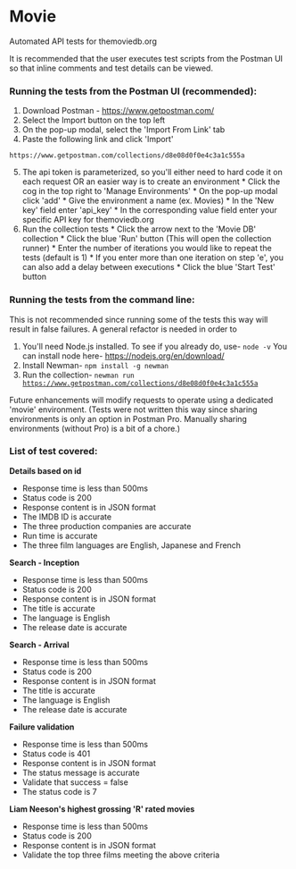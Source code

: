 # Movie
Automated API tests for themoviedb.org 

It is recommended that the user executes test scripts from the Postman UI so that inline comments and test details can be viewed.

<h3>Running the tests from the Postman UI (recommended):</h3>

   1) Download Postman - https://www.getpostman.com/
   2) Select the Import button on the top left
   3) On the pop-up modal, select the 'Import From Link' tab
   4) Paste the following link and click 'Import'
   
    https://www.getpostman.com/collections/d8e08d0f0e4c3a1c555a
   
   5) The api token is parameterized, so you'll either need to hard code it on each request OR an easier way is to create an environment
     * Click the cog in the top right to 'Manage Environments'
     * On the pop-up modal click 'add'
     * Give the environment a name (ex. Movies)
     * In the 'New key' field enter 'api_key'
     * In the corresponding value field enter your specific API key for themoviedb.org
   6) Run the collection tests
     * Click the arrow next to the 'Movie DB' collection
     * Click the blue 'Run' button (This will open the collection runner)
     * Enter the number of iterations you would like to repeat the tests (default is 1)
     * If you enter more than one iteration on step 'e', you can also add a delay between executions
     * Click the blue 'Start Test' button
      
<h3>Running the tests from the command line:</h3>

This is not recommended since running some of the tests this way will result in false failures. A general refactor is needed in order to 
   1) You'll need Node.js installed.  To see if you already do, use-
   <code>node -v</code>
      You can install node here- 
    https://nodejs.org/en/download/
   2) Install Newman-
       <code>npm install -g newman</code>
   3) Run the collection-
   <code>newman run https://www.getpostman.com/collections/d8e08d0f0e4c3a1c555a</code>
   
Future enhancements will modify requests to operate using a dedicated 'movie' environment. (Tests were not written this way since sharing environments is only an option in Postman Pro. Manually sharing environments (without Pro) is a bit of a chore.)


<h3>List of test covered:</h3>

<strong>Details based on id</strong>
   - Response time is less than 500ms
   - Status code is 200
   - Response content is in JSON format
   - The IMDB ID is accurate
   - The three production companies are accurate
   - Run time is accurate
   - The three film languages are English, Japanese and French

<strong>Search - Inception</strong>
   - Response time is less than 500ms
   - Status code is 200
   - Response content is in JSON format
   - The title is accurate
   - The language is English
   - The release date is accurate
   
<strong>Search - Arrival</strong>
   - Response time is less than 500ms
   - Status code is 200
   - Response content is in JSON format
   - The title is accurate
   - The language is English
   - The release date is accurate
   
<strong>Failure validation</strong>
   - Response time is less than 500ms
   - Status code is 401
   - Response content is in JSON format
   - The status message is accurate
   - Validate that success = false
   - The status code is 7

<strong>Liam Neeson's highest grossing 'R' rated movies</strong>
   - Response time is less than 500ms
   - Status code is 200
   - Response content is in JSON format
   - Validate the top three films meeting the above criteria
   
